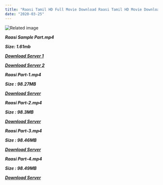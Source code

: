 ```yaml
---
title: "Raasi Tamil HD Full Movie Download Raasi Tamil HD Movie Download"
date: "2020-03-25"
---
```


![Related image](https://3.bp.blogspot.com/_iV0gXMhqaSA/TRlxwH-DIFI/AAAAAAAAAEk/jUr83fWrEcY/s1600/Raasi.jpg)

**_Raasi Sample Part.mp4_**

**_Size: 1.61mb_**

**_[Download Server 1](http://s2.uptofiles.net//files/Tamil{2fcca7f3eb37873f37db349ec051a8a2ca8665ef95d92bbb099fe2eda7827782}20Movies{2fcca7f3eb37873f37db349ec051a8a2ca8665ef95d92bbb099fe2eda7827782}20Collection/Ajith{2fcca7f3eb37873f37db349ec051a8a2ca8665ef95d92bbb099fe2eda7827782}20Movies{2fcca7f3eb37873f37db349ec051a8a2ca8665ef95d92bbb099fe2eda7827782}20Collection/Raasi/Mp4{2fcca7f3eb37873f37db349ec051a8a2ca8665ef95d92bbb099fe2eda7827782}20HD/Raasi{2fcca7f3eb37873f37db349ec051a8a2ca8665ef95d92bbb099fe2eda7827782}20Sample.mp4)_**

**_[Download Server 2](http://s2.uptofiles.net//files/Tamil{2fcca7f3eb37873f37db349ec051a8a2ca8665ef95d92bbb099fe2eda7827782}20Movies{2fcca7f3eb37873f37db349ec051a8a2ca8665ef95d92bbb099fe2eda7827782}20Collection/Ajith{2fcca7f3eb37873f37db349ec051a8a2ca8665ef95d92bbb099fe2eda7827782}20Movies{2fcca7f3eb37873f37db349ec051a8a2ca8665ef95d92bbb099fe2eda7827782}20Collection/Raasi/Mp4{2fcca7f3eb37873f37db349ec051a8a2ca8665ef95d92bbb099fe2eda7827782}20HD/Raasi{2fcca7f3eb37873f37db349ec051a8a2ca8665ef95d92bbb099fe2eda7827782}20Sample.mp4)_**

**_Raasi Part-1.mp4_**

**_Size : 98.27MB_**

**_[Download Server](http://s2.uptofiles.net//files/Tamil{2fcca7f3eb37873f37db349ec051a8a2ca8665ef95d92bbb099fe2eda7827782}20Movies{2fcca7f3eb37873f37db349ec051a8a2ca8665ef95d92bbb099fe2eda7827782}20Collection/Ajith{2fcca7f3eb37873f37db349ec051a8a2ca8665ef95d92bbb099fe2eda7827782}20Movies{2fcca7f3eb37873f37db349ec051a8a2ca8665ef95d92bbb099fe2eda7827782}20Collection/Raasi/Mp4{2fcca7f3eb37873f37db349ec051a8a2ca8665ef95d92bbb099fe2eda7827782}20HD/Raasi{2fcca7f3eb37873f37db349ec051a8a2ca8665ef95d92bbb099fe2eda7827782}20Part-1.mp4)_** 

**_Raasi Part-2.mp4_**

**_Size : 98.3MB_**

**_[Download Server](http://s2.uptofiles.net//files/Tamil{2fcca7f3eb37873f37db349ec051a8a2ca8665ef95d92bbb099fe2eda7827782}20Movies{2fcca7f3eb37873f37db349ec051a8a2ca8665ef95d92bbb099fe2eda7827782}20Collection/Ajith{2fcca7f3eb37873f37db349ec051a8a2ca8665ef95d92bbb099fe2eda7827782}20Movies{2fcca7f3eb37873f37db349ec051a8a2ca8665ef95d92bbb099fe2eda7827782}20Collection/Raasi/Mp4{2fcca7f3eb37873f37db349ec051a8a2ca8665ef95d92bbb099fe2eda7827782}20HD/Raasi{2fcca7f3eb37873f37db349ec051a8a2ca8665ef95d92bbb099fe2eda7827782}20Part-2.mp4)_**

**_Raasi Part-3.mp4_**

**_Size : 98.46MB_**

**_[Download Server](http://s2.uptofiles.net//files/Tamil{2fcca7f3eb37873f37db349ec051a8a2ca8665ef95d92bbb099fe2eda7827782}20Movies{2fcca7f3eb37873f37db349ec051a8a2ca8665ef95d92bbb099fe2eda7827782}20Collection/Ajith{2fcca7f3eb37873f37db349ec051a8a2ca8665ef95d92bbb099fe2eda7827782}20Movies{2fcca7f3eb37873f37db349ec051a8a2ca8665ef95d92bbb099fe2eda7827782}20Collection/Raasi/Mp4{2fcca7f3eb37873f37db349ec051a8a2ca8665ef95d92bbb099fe2eda7827782}20HD/Raasi{2fcca7f3eb37873f37db349ec051a8a2ca8665ef95d92bbb099fe2eda7827782}20Part-3.mp4)_** 

**_Raasi Part-4.mp4_**

**_Size : 98.49MB_**

**_[Download Server](http://s2.uptofiles.net//files/Tamil{2fcca7f3eb37873f37db349ec051a8a2ca8665ef95d92bbb099fe2eda7827782}20Movies{2fcca7f3eb37873f37db349ec051a8a2ca8665ef95d92bbb099fe2eda7827782}20Collection/Ajith{2fcca7f3eb37873f37db349ec051a8a2ca8665ef95d92bbb099fe2eda7827782}20Movies{2fcca7f3eb37873f37db349ec051a8a2ca8665ef95d92bbb099fe2eda7827782}20Collection/Raasi/Mp4{2fcca7f3eb37873f37db349ec051a8a2ca8665ef95d92bbb099fe2eda7827782}20HD/Raasi{2fcca7f3eb37873f37db349ec051a8a2ca8665ef95d92bbb099fe2eda7827782}20Part-4.mp4)_**
